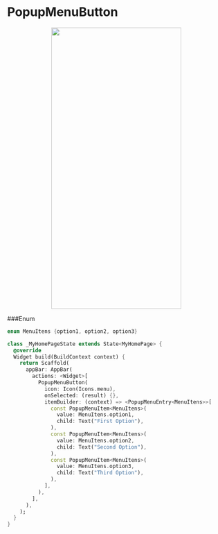 # PopupMenuButton
<p align="center">
<img src="https://docs.google.com/uc?id=16IW3P0CXEM-wWoMePZM8qgGd50KHBF6W" height="649" width="300">
</p>

###Enum
```dart
enum MenuItens {option1, option2, option3}
```
```dart
class _MyHomePageState extends State<MyHomePage> {
  @override
  Widget build(BuildContext context) {
    return Scaffold(
      appBar: AppBar(
        actions: <Widget>[
          PopupMenuButton(
            icon: Icon(Icons.menu),
            onSelected: (result) {},
            itemBuilder: (context) => <PopupMenuEntry<MenuItens>>[
              const PopupMenuItem<MenuItens>(
                value: MenuItens.option1,
                child: Text("First Option"),
              ),
              const PopupMenuItem<MenuItens>(
                value: MenuItens.option2,
                child: Text("Second Option"),
              ),
              const PopupMenuItem<MenuItens>(
                value: MenuItens.option3,
                child: Text("Third Option"),
              ),
            ],
          ),
        ],
      ),
    );
  }
}
```
